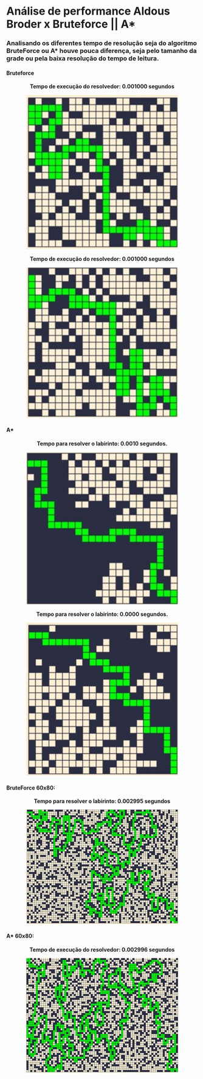 # Análise de performance Aldous Broder x Bruteforce || A*

<h3>Analisando os diferentes tempo de resolução seja do algoritmo BruteForce ou A* houve pouca diferença, seja pelo tamanho da grade ou pela baixa resolução do tempo de leitura. </h3>

<h4>Bruteforce</h4>
<p align="center">
  <strong>Tempo de execução do resolvedor: 0.001000 segundos</strong>
</p>
<p align="center">
  <img src="Bruteforce1.jpg" alt="Descrição da imagem" width="400"/>
</p>
<p align="center">
  <strong>Tempo de execução do resolvedor: 0.001000 segundos</strong>
</p>
<p align="center">
  <img src="Bruteforce2.jpg" alt="Descrição da imagem" width="400"/>
</p>

<h4>A*</h4>

<p align="center">
  <strong>Tempo para resolver o labirinto: 0.0010 segundos.</strong>
</p>
<p align="center">
  <img src="Astar1.jpg" alt="Descrição da imagem" width="400"/>
</p>

<p align="center">
  <strong>Tempo para resolver o labirinto: 0.0000 segundos.</strong>
</p>
<p align="center">
  <img src="Astar2.jpg" alt="Descrição da imagem" width="400"/>
</p>

<h4>BruteForce 60x80:</h4>
<p align="center">
  <strong>Tempo para resolver o labirinto: 0.002995 segundos</strong>
</p>
<p align="center">
  <img src="Bruteforcebig1.jpg" alt="Descrição da imagem" width="400"/>
</p>
<h4>A* 60x80:</h4>
<p align="center">
  <strong>Tempo de execução do resolvedor: 0.002996 segundos</strong>
</p>
<p align="center">
  <img src="Astarbig1.jpg" alt="Descrição da imagem" width="400"/>
</p>
